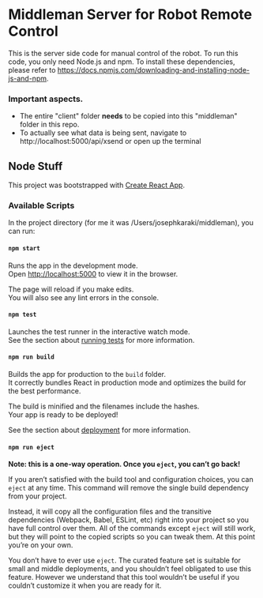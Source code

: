 # Middleman Server for Robot Remote Control
This is the server side code for manual control of the robot. To run this code, you only need Node.js and npm. To install these dependencies, please refer to https://docs.npmjs.com/downloading-and-installing-node-js-and-npm. 

### Important aspects.

 - The entire "client" folder **needs** to be copied into this "middleman" folder in this repo. 
 - To actually see what data is being sent, navigate to http://localhost:5000/api/xsend or open up the terminal

## Node Stuff
This project was bootstrapped with [Create React App](https://github.com/facebook/create-react-app).

### Available Scripts

In the project directory (for me it was /Users/josephkaraki/middleman), you can run:

#### `npm start`

Runs the app in the development mode.<br>
Open [http://localhost:5000](http://localhost:3000) to view it in the browser.

The page will reload if you make edits.<br>
You will also see any lint errors in the console.

#### `npm test`

Launches the test runner in the interactive watch mode.<br>
See the section about [running tests](https://facebook.github.io/create-react-app/docs/running-tests) for more information.

#### `npm run build`

Builds the app for production to the `build` folder.<br>
It correctly bundles React in production mode and optimizes the build for the best performance.

The build is minified and the filenames include the hashes.<br>
Your app is ready to be deployed!

See the section about [deployment](https://facebook.github.io/create-react-app/docs/deployment) for more information.

#### `npm run eject`

**Note: this is a one-way operation. Once you `eject`, you can’t go back!**

If you aren’t satisfied with the build tool and configuration choices, you can `eject` at any time. This command will remove the single build dependency from your project.

Instead, it will copy all the configuration files and the transitive dependencies (Webpack, Babel, ESLint, etc) right into your project so you have full control over them. All of the commands except `eject` will still work, but they will point to the copied scripts so you can tweak them. At this point you’re on your own.

You don’t have to ever use `eject`. The curated feature set is suitable for small and middle deployments, and you shouldn’t feel obligated to use this feature. However we understand that this tool wouldn’t be useful if you couldn’t customize it when you are ready for it.

